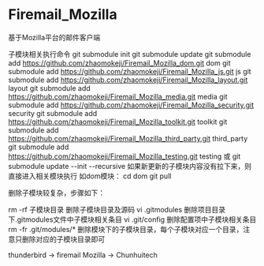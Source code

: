 # Firemail_Mozilla
基于Mozilla平台的邮件客户端

子模块相关执行命令
git submodule init
git submodule update
git submodule add https://github.com/zhaomokeji/Firemail_Mozilla_dom.git dom
git submodule add https://github.com/zhaomokeji/Firemail_Mozilla_js.git js
git submodule add https://github.com/zhaomokeji/Firemail_Mozilla_layout.git layout
git submodule add https://github.com/zhaomokeji/Firemail_Mozilla_media.git media
git submodule add https://github.com/zhaomokeji/Firemail_Mozilla_security.git security
git submodule add https://github.com/zhaomokeji/Firemail_Mozilla_toolkit.git toolkit
git submodule add https://github.com/zhaomokeji/Firemail_Mozilla_third_party.git third_party
git submodule add https://github.com/zhaomokeji/Firemail_Mozilla_testing.git testing
或
git submodule update --init --recursive
如果新更新的子模块内容没有拉下来，则直接进入相关模块执行
如dom模块：
cd dom
git pull


删除子模块较复杂，步骤如下：

rm -rf 子模块目录 删除子模块目录及源码
vi .gitmodules 删除项目目录下.gitmodules文件中子模块相关条目
vi .git/config 删除配置项中子模块相关条目
rm -fr .git/modules/* 删除模块下的子模块目录，每个子模块对应一个目录，注意只删除对应的子模块目录即可


thunderbird -> firemail
Mozilla -> Chunhuitech